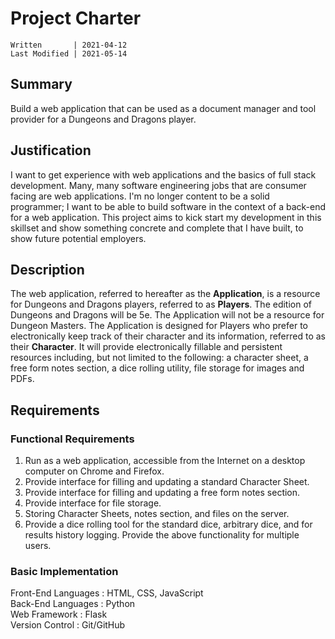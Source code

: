 # Project Charter

```
Written       | 2021-04-12
Last Modified | 2021-05-14
```

## Summary

Build a web application that can be used as a document manager and tool provider for a Dungeons and
Dragons player.

## Justification

I want to get experience with web applications and the basics of full stack development. Many, many
software engineering jobs that are consumer facing are web applications. I'm no longer content to be
a solid programmer; I want to be able to build software in the context of a back-end for a web
application. This project aims to kick start my development in this skillset and show something
concrete and complete that I have built, to show future potential employers.

## Description

The web application, referred to hereafter as the **Application**, is a resource for Dungeons and
Dragons players, referred to as **Players**. The edition of Dungeons and Dragons will be 5e. The
Application will not be a resource for Dungeon Masters. The Application is designed for Players who
prefer to electronically keep track of their character and its information, referred to as their
**Character**. It will provide electronically fillable and persistent resources including, but not
limited to the following: a character sheet, a free form notes section, a dice rolling utility, file
storage for images and PDFs.

## Requirements

### Functional Requirements

1. Run as a web application, accessible from the Internet on a desktop computer on Chrome and
Firefox.
2. Provide interface for filling and updating a standard Character Sheet.
3. Provide interface for filling and updating a free form notes section.
4. Provide interface for file storage.
5. Storing Character Sheets, notes section, and files on the server.
6. Provide a dice rolling tool for the standard dice, arbitrary dice, and for results history
logging. Provide the above functionality for multiple users.

### Basic Implementation

Front-End Languages : HTML, CSS, JavaScript  
Back-End Languages  : Python  
Web Framework       : Flask  
Version Control     : Git/GitHub  

